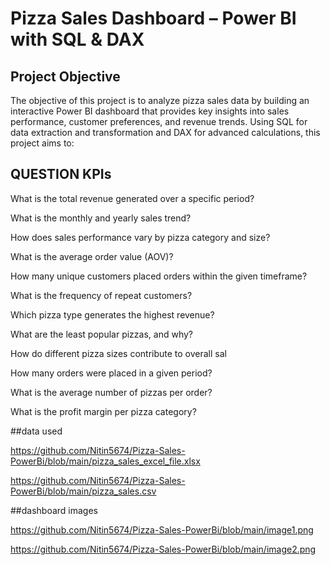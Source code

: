# Pizza Sales Dashboard – Power BI with SQL & DAX
## Project Objective 
The objective of this project is to analyze pizza sales data by building an interactive Power BI dashboard that provides key insights into sales performance, customer preferences, and revenue trends. 
Using SQL for data extraction and transformation and DAX for advanced calculations, this project aims to:

## QUESTION KPIs

What is the total revenue generated over a specific period?

What is the monthly and yearly sales trend?

How does sales performance vary by pizza category and size?

What is the average order value (AOV)?

How many unique customers placed orders within the given timeframe?

What is the frequency of repeat customers?

Which pizza type generates the highest revenue?

What are the least popular pizzas, and why?

How do different pizza sizes contribute to overall sal

How many orders were placed in a given period?

What is the average number of pizzas per order?

What is the profit margin per pizza category?

##data used

https://github.com/Nitin5674/Pizza-Sales-PowerBi/blob/main/pizza_sales_excel_file.xlsx

https://github.com/Nitin5674/Pizza-Sales-PowerBi/blob/main/pizza_sales.csv


##dashboard images

https://github.com/Nitin5674/Pizza-Sales-PowerBi/blob/main/image1.png

https://github.com/Nitin5674/Pizza-Sales-PowerBi/blob/main/image2.png


